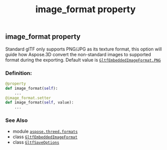 ﻿---
title: image_format property
second_title: Aspose.3D for Python via .NET API References
description: 
type: docs
weight: 150
url: /python-net/aspose.threed.formats/gltfsaveoptions/image_format/
is_root: false
---

## image_format property


Standard glTF only supports PNG/JPG as its texture format, this option will guide how Aspose.3D
convert the non-standard images to supported format during the exporting.
Default value is [`GltfEmbeddedImageFormat.PNG`](/3d/python-net/aspose.threed.formats/gltfembeddedimageformat#PNG)
### Definition:
```python
@property
def image_format(self):
    ...
@image_format.setter
def image_format(self, value):
    ...
```

### See Also
* module [`aspose.threed.formats`](../../)
* class [`GltfEmbeddedImageFormat`](/3d/python-net/aspose.threed.formats/gltfembeddedimageformat)
* class [`GltfSaveOptions`](/3d/python-net/aspose.threed.formats/gltfsaveoptions)
